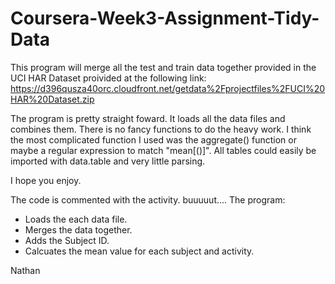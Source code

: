 # Coursera-Week3-Assignment-Tidy-Data


This program will merge all the test and train data together provided in the UCI HAR Dataset proivided at the following link:
https://d396qusza40orc.cloudfront.net/getdata%2Fprojectfiles%2FUCI%20HAR%20Dataset.zip

The program is pretty straight foward.
It loads all the data files and combines them.
There is no fancy functions to do the heavy work.
I think the most complicated function I used was the aggregate() function or maybe a regular expression to match "mean[()]".
All tables could easily be imported with data.table and very little parsing.

I hope you enjoy.

The code is commented with the activity.
buuuuut....
The program:
- Loads the each data file.
- Merges the data together.
- Adds the Subject ID.
- Calcuates the mean value for each subject and activity.

Nathan
